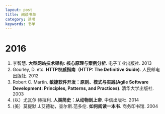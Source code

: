 ```yaml
---
layout: post
title: 阅读书单
category: 读书
keywords: 书单
---
```

# 2016  
1. 李智慧. **大型网站技术架构: 核心原理与案例分析**. 电子工业出版社. 2013   
1. Gourley, D. etc. **HTTP权威指南（HTTP: The Definitive Guide)**. 人民邮电出版社. 2012
1. Robert C. Martin. **敏捷软件开发：原则、模式与实践(Agile Software Development: Principles, Patterns, and Practices)**. 清华大学出版社. 2003
1. (以）尤瓦尔·赫拉利. **人类简史：从动物到上帝**. 中信出版社. 2014
1. (美）莫提默.J.艾德勒，查尔斯.范多伦. **如何阅读一本书**. 商务印书馆. 2004
